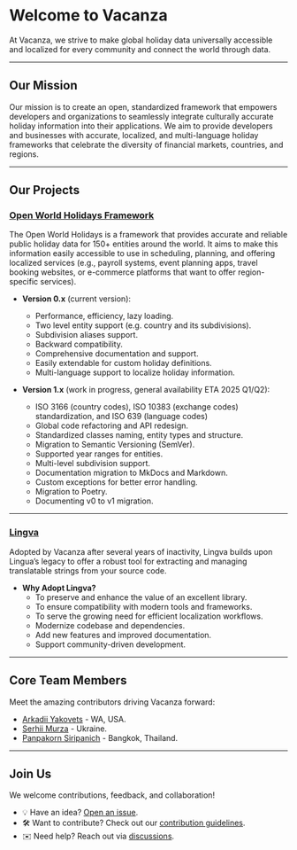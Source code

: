 # Welcome to Vacanza

At Vacanza, we strive to make global holiday data universally accessible and localized for every community and connect the world through data.

---

## Our Mission

Our mission is to create an open, standardized framework that empowers developers and organizations to seamlessly integrate culturally accurate holiday information into their applications. We aim to provide developers and businesses with accurate, localized, and multi-language holiday frameworks that celebrate the diversity of financial markets, countries, and regions.

---

## Our Projects

### [Open World Holidays Framework](https://github.com/vacanza/holidays)

The Open World Holidays is a framework that provides accurate and reliable public holiday data for 150+ entities around the world. It aims to make this information easily accessible to use in scheduling, planning, and offering localized services (e.g., payroll systems, event planning apps, travel booking websites, or e-commerce platforms that want to offer region-specific services).

- **Version 0.x** (current version):
  - Performance, efficiency, lazy loading.
  - Two level entity support (e.g. country and its subdivisions).
  - Subdivision aliases support.
  - Backward compatibility.
  - Comprehensive documentation and support.
  - Easily extendable for custom holiday definitions.
  - Multi-language support to localize holiday information.

- **Version 1.x** (work in progress, general availability ETA 2025 Q1/Q2):
  - ISO 3166 (country codes), ISO 10383 (exchange codes) standardization, and ISO 639 (language codes)
  - Global code refactoring and API redesign.
  - Standardized classes naming, entity types and structure.
  - Migration to Semantic Versioning (SemVer).
  - Supported year ranges for entities.
  - Multi-level subdivision support.
  - Documentation migration to MkDocs and Markdown.
  - Custom exceptions for better error handling.
  - Migration to Poetry.
  - Documenting v0 to v1 migration.

---

### [Lingva](https://github.com/vacanza/lingva)

Adopted by Vacanza after several years of inactivity, Lingva builds upon Lingua’s legacy to offer a robust tool for extracting and managing translatable strings from your source code.

- **Why Adopt Lingva?**
  - To preserve and enhance the value of an excellent library.
  - To ensure compatibility with modern tools and frameworks.
  - To serve the growing need for efficient localization workflows.
  - Modernize codebase and dependencies.
  - Add new features and improved documentation.
  - Support community-driven development.

---

## Core Team Members

Meet the amazing contributors driving Vacanza forward:

- [Arkadii Yakovets](https://github.com/arkid15r) - WA, USA.
- [Serhii Murza](https://github.com/kjhellico) - Ukraine.
- [Panpakorn Siripanich](https://github.com/ppsyrius) - Bangkok, Thailand.

---

## Join Us

We welcome contributions, feedback, and collaboration!  

- 💡 Have an idea? [Open an issue](https://github.com/vacanza/holidays/issues/new/choose).
- 🛠 Want to contribute? Check out our [contribution guidelines](https://github.com/vacanza/holidays/blob/dev/CONTRIBUTING.rst).
- ✉️ Need help? Reach out via [discussions](https://github.com/orgs/vacanza/discussions).
